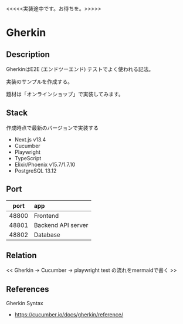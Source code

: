 <<<<<実装途中です。お待ちを。>>>>>


# Gherkin

## Description

GherkinはE2E (エンドツーエンド) テストでよく使われる記法。

実装のサンプルを作成する。

題材は「オンラインショップ」で実装してみます。

## Stack

作成時点で最新のバージョンで実装する

- Next.js v13.4
- Cucumber
- Playwright
- TypeScript
- Elixir/Phoenix v15.7/1.7.10
- PostgreSQL 13.12

## Port

|port|app|
|:---:|:---|
|48800|Frontend|
|48801|Backend API server|
|48802|Database|

## Relation

<< Gherkin -> Cucumber -> playwright test の流れをmermaidで書く >>

## References

Gherkin Syntax
- https://cucumber.io/docs/gherkin/reference/

